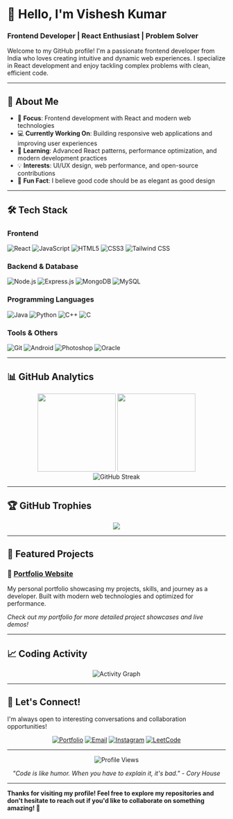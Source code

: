 # 👋 Hello, I'm Vishesh Kumar

### Frontend Developer | React Enthusiast | Problem Solver

Welcome to my GitHub profile! I'm a passionate frontend developer from India who loves creating intuitive and dynamic web experiences. I specialize in React development and enjoy tackling complex problems with clean, efficient code.

---

## 🚀 About Me

- 🎯 **Focus**: Frontend development with React and modern web technologies
- 💻 **Currently Working On**: Building responsive web applications and improving user experiences
- 🌱 **Learning**: Advanced React patterns, performance optimization, and modern development practices
- 💡 **Interests**: UI/UX design, web performance, and open-source contributions
- 🎨 **Fun Fact**: I believe good code should be as elegant as good design

---

## 🛠️ Tech Stack

### Frontend
![React](https://img.shields.io/badge/-React-61DAFB?style=flat-square&logo=react&logoColor=black)
![JavaScript](https://img.shields.io/badge/-JavaScript-F7DF1E?style=flat-square&logo=javascript&logoColor=black)
![HTML5](https://img.shields.io/badge/-HTML5-E34F26?style=flat-square&logo=html5&logoColor=white)
![CSS3](https://img.shields.io/badge/-CSS3-1572B6?style=flat-square&logo=css3&logoColor=white)
![Tailwind CSS](https://img.shields.io/badge/-Tailwind_CSS-38B2AC?style=flat-square&logo=tailwind-css&logoColor=white)

### Backend & Database
![Node.js](https://img.shields.io/badge/-Node.js-339933?style=flat-square&logo=node.js&logoColor=white)
![Express.js](https://img.shields.io/badge/-Express.js-000000?style=flat-square&logo=express&logoColor=white)
![MongoDB](https://img.shields.io/badge/-MongoDB-47A248?style=flat-square&logo=mongodb&logoColor=white)
![MySQL](https://img.shields.io/badge/-MySQL-4479A1?style=flat-square&logo=mysql&logoColor=white)

### Programming Languages
![Java](https://img.shields.io/badge/-Java-007396?style=flat-square&logo=java&logoColor=white)
![Python](https://img.shields.io/badge/-Python-3776AB?style=flat-square&logo=python&logoColor=white)
![C++](https://img.shields.io/badge/-C++-00599C?style=flat-square&logo=cplusplus&logoColor=white)
![C](https://img.shields.io/badge/-C-A8B9CC?style=flat-square&logo=c&logoColor=black)

### Tools & Others
![Git](https://img.shields.io/badge/-Git-F05032?style=flat-square&logo=git&logoColor=white)
![Android](https://img.shields.io/badge/-Android-3DDC84?style=flat-square&logo=android&logoColor=white)
![Photoshop](https://img.shields.io/badge/-Photoshop-31A8FF?style=flat-square&logo=adobe-photoshop&logoColor=white)
![Oracle](https://img.shields.io/badge/-Oracle-F80000?style=flat-square&logo=oracle&logoColor=white)

---

## 📊 GitHub Analytics

<div align="center">
  <img height="180em" src="https://github-readme-stats.vercel.app/api?username=itsracoon&show_icons=true&theme=tokyonight&include_all_commits=true&count_private=true"/>
  <img height="180em" src="https://github-readme-stats.vercel.app/api/top-langs/?username=itsracoon&layout=compact&langs_count=8&theme=tokyonight"/>
</div>

<div align="center">
  <img src="https://github-readme-streak-stats.herokuapp.com/?user=itsracoon&theme=tokyonight" alt="GitHub Streak"/>
</div>

---

## 🏆 GitHub Trophies

<div align="center">
  <img src="https://github-profile-trophy.vercel.app/?username=itsracoon&theme=tokyonight&no-frame=true&no-bg=false&margin-w=4&row=1"/>
</div>

---

## 🌟 Featured Projects

### 🎯 [Portfolio Website](https://portfolio-bi06gs60o-vishesh-kumars-projects.vercel.app/)
My personal portfolio showcasing my projects, skills, and journey as a developer. Built with modern web technologies and optimized for performance.

*Check out my portfolio for more detailed project showcases and live demos!*

---

## 📈 Coding Activity

<div align="center">
  <img src="https://github-readme-activity-graph.vercel.app/graph?username=itsracoon&theme=tokyo-night&hide_border=true" alt="Activity Graph"/>
</div>

---

## 🤝 Let's Connect!

I'm always open to interesting conversations and collaboration opportunities!

<div align="center">
  
[![Portfolio](https://img.shields.io/badge/-Portfolio-000000?style=for-the-badge&logo=vercel&logoColor=white)](https://portfolio-bi06gs60o-vishesh-kumars-projects.vercel.app/)
[![Email](https://img.shields.io/badge/-Email-D14836?style=for-the-badge&logo=gmail&logoColor=white)](mailto:evishesh7@gmail.com)
[![Instagram](https://img.shields.io/badge/-Instagram-E4405F?style=for-the-badge&logo=instagram&logoColor=white)](https://instagram.com/xvisheshkumarx)
[![LeetCode](https://img.shields.io/badge/-LeetCode-FFA116?style=for-the-badge&logo=leetcode&logoColor=black)](https://leetcode.com/mysticrogger)

</div>

---

<div align="center">
  <img src="https://komarev.com/ghpvc/?username=itsracoon&label=Profile%20Views&color=0e75b6&style=flat" alt="Profile Views"/>
</div>

<div align="center">
  
*"Code is like humor. When you have to explain it, it's bad." - Cory House*

</div>

---

**Thanks for visiting my profile! Feel free to explore my repositories and don't hesitate to reach out if you'd like to collaborate on something amazing! 🚀**
